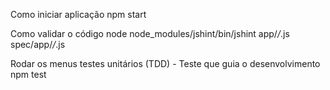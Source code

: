Como iniciar aplicação
npm start

Como validar o código
node node_modules/jshint/bin/jshint app/*/*.js spec/app/*/*.js

Rodar os menus testes unitários (TDD) - Teste que guia o desenvolvimento
npm test

